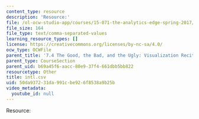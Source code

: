 ```yaml
---
content_type: resource
description: 'Resource:'
file: /ol-ocw-studio-app/courses/15-071-the-analytics-edge-spring-2017/50da937231da991cbe926f8538a9b25b_intl.csv
file_size: 164
file_type: text/comma-separated-values
learning_resource_types: []
license: https://creativecommons.org/licenses/by-nc-sa/4.0/
ocw_type: OCWFile
parent_title: '7.4 The Good, the Bad, and the Ugly: Visualization Recitation  (Recitation)'
parent_type: CourseSection
parent_uid: b69a45f6-aacc-80e9-37f4-661dbb5bb822
resourcetype: Other
title: intl.csv
uid: 50da9372-31da-991c-be92-6f8538a9b25b
video_metadata:
  youtube_id: null
---
```

Resource: